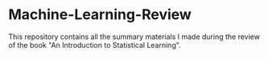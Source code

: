 # Machine-Learning-Review

This repository contains all the summary materials I made during the review of the book "An Introduction to Statistical Learning".
